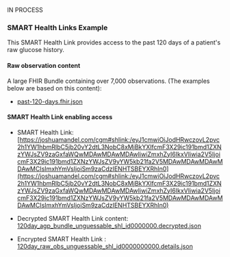IN PROCESS

### SMART Health Links Example
This SMART Health Link provides access to the past 120 days of a patient's raw glucose history.

#### Raw observation content

A large FHIR Bundle containing over 7,000 observations. (The examples below are based on this content): 
- [past-120-days.fhir.json](past-120-days.fhir.json)

#### SMART Health Link enabling access
- SMART Health Link: [https://joshuamandel.com/cgm#shlink:/eyJ1cmwiOiJodHRwczovL2pvc2h1YW1hbmRlbC5jb20vY2dtL3NobC8xMjBkYXlfcmF3X29ic191bmd1ZXNzYWJsZV9zaGxfaWQwMDAwMDAwMDAwIiwiZmxhZyI6IkxVIiwia2V5IjoicmF3X29ic191bmd1ZXNzYWJsZV9yYW5kb21fa2V5MDAwMDAwMDAwMDAwMCIsImxhYmVsIjoiSm9zaCdzIENHTSBEYXRhIn0](https://joshuamandel.com/cgm#shlink:/eyJ1cmwiOiJodHRwczovL2pvc2h1YW1hbmRlbC5jb20vY2dtL3NobC8xMjBkYXlfcmF3X29ic191bmd1ZXNzYWJsZV9zaGxfaWQwMDAwMDAwMDAwIiwiZmxhZyI6IkxVIiwia2V5IjoicmF3X29ic191bmd1ZXNzYWJsZV9yYW5kb21fa2V5MDAwMDAwMDAwMDAwMCIsImxhYmVsIjoiSm9zaCdzIENHTSBEYXRhIn0)


- Decrypted SMART Health Link content:  [120day_agp_bundle_unguessable_shl_id0000000.decrypted.json](120day_agp_bundle_unguessable_shl_id0000000.decrypted.json)


- Encrypted SMART Health Link : [120day_raw_obs_unguessable_shl_id0000000000.details.json](120day_raw_obs_unguessable_shl_id0000000000.details.json)
